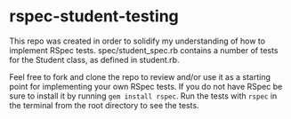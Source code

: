 # rspec-student-testing

This repo was created in order to solidify my understanding of how to implement RSpec tests. spec/student_spec.rb contains a number of tests for the Student class, as defined in student.rb.

Feel free to fork and clone the repo to review and/or use it as a starting point for implementing your own RSpec tests. If you do not have RSpec be sure to install it by running ```gem install rspec```. Run the tests with ```rspec``` in the terminal from the root directory to see the tests.
